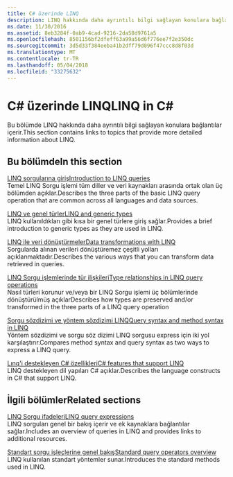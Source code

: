 ```yaml
---
title: C# üzerinde LINQ
description: LINQ hakkında daha ayrıntılı bilgi sağlayan konulara bağlantılar.
ms.date: 11/30/2016
ms.assetid: 8eb3284f-0ab9-4cad-9216-2da58d9761a5
ms.openlocfilehash: 8501156bf2dfeff63a99a56d6f776ee7f2e350dc
ms.sourcegitcommit: 3d5d33f384eeba41b2dff79d096f47ccc8d8f03d
ms.translationtype: MT
ms.contentlocale: tr-TR
ms.lasthandoff: 05/04/2018
ms.locfileid: "33275632"
---
```

# <a name="linq-in-c"></a><span data-ttu-id="715f4-103">C# üzerinde LINQ</span><span class="sxs-lookup"><span data-stu-id="715f4-103">LINQ in C#</span></span>
<span data-ttu-id="715f4-104">Bu bölümde LINQ hakkında daha ayrıntılı bilgi sağlayan konulara bağlantılar içerir.</span><span class="sxs-lookup"><span data-stu-id="715f4-104">This section contains links to topics that provide more detailed information about LINQ.</span></span>  
  
## <a name="in-this-section"></a><span data-ttu-id="715f4-105">Bu bölümde</span><span class="sxs-lookup"><span data-stu-id="715f4-105">In this section</span></span>  
 [<span data-ttu-id="715f4-106">LINQ sorgularına giriş</span><span class="sxs-lookup"><span data-stu-id="715f4-106">Introduction to LINQ queries</span></span>](../programming-guide/concepts/linq/introduction-to-linq-queries.md)  
 <span data-ttu-id="715f4-107">Temel LINQ Sorgu işlemi tüm diller ve veri kaynakları arasında ortak olan üç bölümden açıklar.</span><span class="sxs-lookup"><span data-stu-id="715f4-107">Describes the three parts of the basic LINQ query operation that are common across all languages and data sources.</span></span>  
  
 [<span data-ttu-id="715f4-108">LINQ ve genel türler</span><span class="sxs-lookup"><span data-stu-id="715f4-108">LINQ and generic types</span></span>](../programming-guide/concepts/linq/linq-and-generic-types.md)  
 <span data-ttu-id="715f4-109">LINQ kullanıldıkları gibi kısa bir genel türlere giriş sağlar.</span><span class="sxs-lookup"><span data-stu-id="715f4-109">Provides a brief introduction to generic types as they are used in LINQ.</span></span>  
  
 [<span data-ttu-id="715f4-110">LINQ ile veri dönüştürmeler</span><span class="sxs-lookup"><span data-stu-id="715f4-110">Data transformations with LINQ</span></span>](../programming-guide/concepts/linq/data-transformations-with-linq.md)  
 <span data-ttu-id="715f4-111">Sorgularda alınan verileri dönüştüremez çeşitli yolları açıklanmaktadır.</span><span class="sxs-lookup"><span data-stu-id="715f4-111">Describes the various ways that you can transform data retrieved in queries.</span></span>  
  
 [<span data-ttu-id="715f4-112">LINQ Sorgu işlemlerinde tür ilişkileri</span><span class="sxs-lookup"><span data-stu-id="715f4-112">Type relationships in LINQ query operations</span></span>](../programming-guide/concepts/linq/type-relationships-in-linq-query-operations.md)  
 <span data-ttu-id="715f4-113">Nasıl türleri korunur ve/veya bir LINQ Sorgu işlemi üç bölümlerinde dönüştürülmüş açıklar</span><span class="sxs-lookup"><span data-stu-id="715f4-113">Describes how types are preserved and/or transformed in the three parts of a LINQ query operation</span></span>  
  
 [<span data-ttu-id="715f4-114">Sorgu sözdizimi ve yöntem sözdizimi LINQ</span><span class="sxs-lookup"><span data-stu-id="715f4-114">Query syntax and method syntax in LINQ</span></span>](../programming-guide/concepts/linq/query-syntax-and-method-syntax-in-linq.md)  
 <span data-ttu-id="715f4-115">Yöntem sözdizimi ve sorgu söz dizimi LINQ sorgusu express için iki yol karşılaştırır.</span><span class="sxs-lookup"><span data-stu-id="715f4-115">Compares method syntax and query syntax as two ways to express a LINQ query.</span></span>  
  
 [<span data-ttu-id="715f4-116">Lınq'i destekleyen C# özellikleri</span><span class="sxs-lookup"><span data-stu-id="715f4-116">C# features that support LINQ</span></span>](../programming-guide/concepts/linq/features-that-support-linq.md)  
 <span data-ttu-id="715f4-117">LINQ destekleyen dil yapıları C# açıklar.</span><span class="sxs-lookup"><span data-stu-id="715f4-117">Describes the language constructs in C# that support LINQ.</span></span>  
   
## <a name="related-sections"></a><span data-ttu-id="715f4-118">İlgili bölümler</span><span class="sxs-lookup"><span data-stu-id="715f4-118">Related sections</span></span>  
 [<span data-ttu-id="715f4-119">LINQ Sorgu ifadeleri</span><span class="sxs-lookup"><span data-stu-id="715f4-119">LINQ query expressions</span></span>](../programming-guide/linq-query-expressions/index.md)  
 <span data-ttu-id="715f4-120">LINQ sorguları genel bir bakış içerir ve ek kaynaklara bağlantılar sağlar.</span><span class="sxs-lookup"><span data-stu-id="715f4-120">Includes an overview of queries in LINQ and provides links to additional resources.</span></span>  
  
 [<span data-ttu-id="715f4-121">Standart sorgu işleçlerine genel bakış</span><span class="sxs-lookup"><span data-stu-id="715f4-121">Standard query operators overview</span></span>](../programming-guide/concepts/linq/standard-query-operators-overview.md)  
 <span data-ttu-id="715f4-122">LINQ kullanılan standart yöntemler sunar.</span><span class="sxs-lookup"><span data-stu-id="715f4-122">Introduces the standard methods used in LINQ.</span></span>  
  
